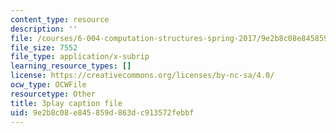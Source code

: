 ```yaml
---
content_type: resource
description: ''
file: /courses/6-004-computation-structures-spring-2017/9e2b8c08e845859d863dc913572febbf_1shiN7898cc.srt
file_size: 7552
file_type: application/x-subrip
learning_resource_types: []
license: https://creativecommons.org/licenses/by-nc-sa/4.0/
ocw_type: OCWFile
resourcetype: Other
title: 3play caption file
uid: 9e2b8c08-e845-859d-863d-c913572febbf
---
```

